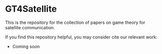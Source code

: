 # GT4Satellite
This is the repository for the collection of papers on game theory for satellite communication.

If you find this repository helpful, you may consider cite our relevant work:
* Coming soon
